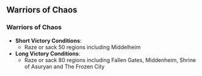 ## Warriors of Chaos

### Warriors of Chaos

* **Short Victory Conditions**:
	* Raze or sack 50 regions including Middelheim
* **Long Victory Conditions**:
	* Raze or sack 80 regions including Fallen Gates, Middenheim, Shrine of Asuryan and The Frozen City
